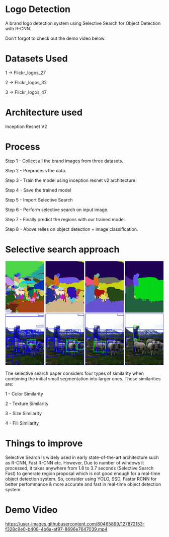 # Logo Detection
A brand logo detection system using Selective Search for Object Detection with R-CNN.

Don't forgot to check out the demo video below.

# Datasets Used
1 -> Flickr_logos_27

2 -> Flickr_logos_32

3 -> Flickr_logos_47

# Architecture used
Inception Resnet V2

# Process

Step 1 - Collect all the brand images from three datasets.

Step 2 - Preprocess the data.

Step 3 - Train the model using inception resnet v2 architecture.

Step 4 - Save the trained model

Step 5 - Import Selective Search

Step 6 - Perform selective search on input image.

Step 7 - Finally predict the regions with our trained model.

Step 8 - Above relies on object detection + image classification.

# Selective search approach
![alt tag](images/ss1.png)

The selective search paper considers four types of similarity when combining the initial small segmentation into larger ones. 
These similarities are: 

1 - Color Similarity

2 - Texture Similarity

3 - Size Similarity

4 - Fill Similarity

# Things to improve
Selective Search is widely used in early state-of-the-art architecture such as R-CNN, Fast R-CNN etc. However, Due to number of windows it processed, it takes anywhere from 1.8 to 3.7 seconds (Selective Search Fast) to generate region proposal which is not good enough for a real-time object detection system. So, consider using YOLO, SSD, Faster RCNN for better perfommance & more accurate and fast in real-time object detection system.



# Demo Video



https://user-images.githubusercontent.com/80465899/127872153-f328c9e0-b408-4b6a-af97-8696e7647039.mp4





